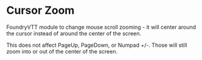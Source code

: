 # Cursor Zoom

FoundryVTT module to change mouse scroll zooming - it will center around the cursor instead of around the center of the screen.

This does not affect PageUp, PageDown, or Numpad +/-. Those will still zoom into or out of the center of the screen. 

